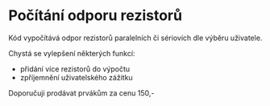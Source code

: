 # Počítání odporu rezistorů

Kód vypočítává odpor rezistorů paralelních či sériovích dle výběru uživatele.

Chystá se vylepšení některých funkcí: 
- přidání více rezistorů do výpočtu
- zpříjemnění uživatelského zážitku

Doporučuji prodávat prvákům za cenu 150,-
